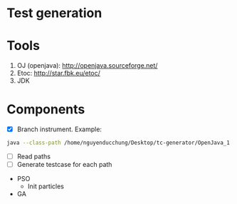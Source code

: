 # Test generation

# Tools
1. OJ (openjava): http://openjava.sourceforge.net/
2. Etoc: http://star.fbk.eu/etoc/
3. JDK

# Components
* [x]  Branch instrument.
Example:
```bash
java --class-path /home/nguyenducchung/Desktop/tc-generator/OpenJava_1.1/classes:/home/nguyenducchung/Desktop/tc-generator/etoc/etoc.jar:/home/nguyenducchung/Desktop/tc-generator/etoc/examples/BinaryTree/instrumented openjava.ojc.Main BinaryTree.oj
```
* [ ]  Read paths
* [ ]  Generate testcase for each path
* PSO
  * Init particles
* GA
